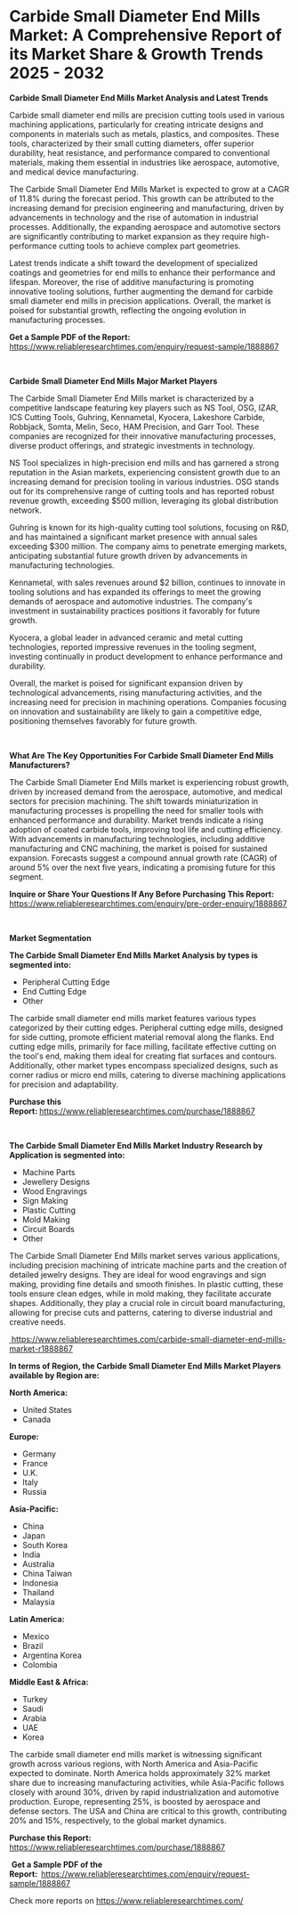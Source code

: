 <p><h1>Carbide Small Diameter End Mills Market: A Comprehensive Report of its Market Share & Growth Trends 2025 - 2032</h1></p><p><strong>Carbide Small Diameter End Mills Market Analysis and Latest Trends</strong></p>
<p><p>Carbide small diameter end mills are precision cutting tools used in various machining applications, particularly for creating intricate designs and components in materials such as metals, plastics, and composites. These tools, characterized by their small cutting diameters, offer superior durability, heat resistance, and performance compared to conventional materials, making them essential in industries like aerospace, automotive, and medical device manufacturing.</p><p>The Carbide Small Diameter End Mills Market is expected to grow at a CAGR of 11.8% during the forecast period. This growth can be attributed to the increasing demand for precision engineering and manufacturing, driven by advancements in technology and the rise of automation in industrial processes. Additionally, the expanding aerospace and automotive sectors are significantly contributing to market expansion as they require high-performance cutting tools to achieve complex part geometries.</p><p>Latest trends indicate a shift toward the development of specialized coatings and geometries for end mills to enhance their performance and lifespan. Moreover, the rise of additive manufacturing is promoting innovative tooling solutions, further augmenting the demand for carbide small diameter end mills in precision applications. Overall, the market is poised for substantial growth, reflecting the ongoing evolution in manufacturing processes.</p></p>
<p><strong>Get a Sample PDF of the Report:&nbsp;</strong> <a href="https://www.reliableresearchtimes.com/enquiry/request-sample/1888867?utm_campaign=1940&utm_medium=2&utm_source=Github&utm_content=ia&utm_term=14012025&utm_id=carbide-small-diameter-end-mills">https://www.reliableresearchtimes.com/enquiry/request-sample/1888867</a></p>
<p>&nbsp;</p>
<p><strong>Carbide Small Diameter End Mills Major Market Players</strong></p>
<p><p>The Carbide Small Diameter End Mills market is characterized by a competitive landscape featuring key players such as NS Tool, OSG, IZAR, ICS Cutting Tools, Guhring, Kennametal, Kyocera, Lakeshore Carbide, Robbjack, Somta, Melin, Seco, HAM Precision, and Garr Tool. These companies are recognized for their innovative manufacturing processes, diverse product offerings, and strategic investments in technology.</p><p>NS Tool specializes in high-precision end mills and has garnered a strong reputation in the Asian markets, experiencing consistent growth due to an increasing demand for precision tooling in various industries. OSG stands out for its comprehensive range of cutting tools and has reported robust revenue growth, exceeding $500 million, leveraging its global distribution network.</p><p>Guhring is known for its high-quality cutting tool solutions, focusing on R&D, and has maintained a significant market presence with annual sales exceeding $300 million. The company aims to penetrate emerging markets, anticipating substantial future growth driven by advancements in manufacturing technologies.</p><p>Kennametal, with sales revenues around $2 billion, continues to innovate in tooling solutions and has expanded its offerings to meet the growing demands of aerospace and automotive industries. The company's investment in sustainability practices positions it favorably for future growth.</p><p>Kyocera, a global leader in advanced ceramic and metal cutting technologies, reported impressive revenues in the tooling segment, investing continually in product development to enhance performance and durability.</p><p>Overall, the market is poised for significant expansion driven by technological advancements, rising manufacturing activities, and the increasing need for precision in machining operations. Companies focusing on innovation and sustainability are likely to gain a competitive edge, positioning themselves favorably for future growth.</p></p>
<p>&nbsp;</p>
<p><strong>What Are The Key Opportunities For Carbide Small Diameter End Mills Manufacturers?</strong></p>
<p><p>The Carbide Small Diameter End Mills market is experiencing robust growth, driven by increased demand from the aerospace, automotive, and medical sectors for precision machining. The shift towards miniaturization in manufacturing processes is propelling the need for smaller tools with enhanced performance and durability. Market trends indicate a rising adoption of coated carbide tools, improving tool life and cutting efficiency. With advancements in manufacturing technologies, including additive manufacturing and CNC machining, the market is poised for sustained expansion. Forecasts suggest a compound annual growth rate (CAGR) of around 5% over the next five years, indicating a promising future for this segment.</p></p>
<p><strong>Inquire or Share Your Questions If Any Before Purchasing This Report:</strong> <a href="https://www.reliableresearchtimes.com/enquiry/pre-order-enquiry/1888867?utm_campaign=1940&utm_medium=2&utm_source=Github&utm_content=ia&utm_term=14012025&utm_id=carbide-small-diameter-end-mills">https://www.reliableresearchtimes.com/enquiry/pre-order-enquiry/1888867</a></p>
<p>&nbsp;</p>
<p><strong>Market Segmentation</strong></p>
<p><strong>The Carbide Small Diameter End Mills Market Analysis by types is segmented into:</strong></p>
<p><ul><li>Peripheral Cutting Edge</li><li>End Cutting Edge</li><li>Other</li></ul></p>
<p><p>The carbide small diameter end mills market features various types categorized by their cutting edges. Peripheral cutting edge mills, designed for side cutting, promote efficient material removal along the flanks. End cutting edge mills, primarily for face milling, facilitate effective cutting on the tool's end, making them ideal for creating flat surfaces and contours. Additionally, other market types encompass specialized designs, such as corner radius or micro end mills, catering to diverse machining applications for precision and adaptability.</p></p>
<p><strong>Purchase this Report:&nbsp;</strong><a href="https://www.reliableresearchtimes.com/purchase/1888867?utm_campaign=1940&utm_medium=2&utm_source=Github&utm_content=ia&utm_term=14012025&utm_id=carbide-small-diameter-end-mills">https://www.reliableresearchtimes.com/purchase/1888867</a></p>
<p>&nbsp;</p>
<p><strong>The Carbide Small Diameter End Mills Market Industry Research by Application is segmented into:</strong></p>
<p><ul><li>Machine Parts</li><li>Jewellery Designs</li><li>Wood Engravings</li><li>Sign Making</li><li>Plastic Cutting</li><li>Mold Making</li><li>Circuit Boards</li><li>Other</li></ul></p>
<p><p>The Carbide Small Diameter End Mills market serves various applications, including precision machining of intricate machine parts and the creation of detailed jewelry designs. They are ideal for wood engravings and sign making, providing fine details and smooth finishes. In plastic cutting, these tools ensure clean edges, while in mold making, they facilitate accurate shapes. Additionally, they play a crucial role in circuit board manufacturing, allowing for precise cuts and patterns, catering to diverse industrial and creative needs.</p></p>
<p><a href="https://www.reliableresearchtimes.com/carbide-small-diameter-end-mills-market-r1888867?utm_campaign=1940&utm_medium=2&utm_source=Github&utm_content=ia&utm_term=14012025&utm_id=carbide-small-diameter-end-mills">&nbsp;https://www.reliableresearchtimes.com/carbide-small-diameter-end-mills-market-r1888867</a></p>
<p><strong>In terms of Region, the Carbide Small Diameter End Mills Market Players available by Region are:</strong></p>
<p>
    <p> <strong> North America: </strong>
        <ul>
            <li>United States</li>
            <li>Canada</li>
        </ul>
        </p> 
    <p> <strong> Europe: </strong>
        <ul>
            <li>Germany</li>
            <li>France</li>
            <li>U.K.</li>
            <li>Italy</li>
            <li>Russia</li>
        </ul>
        </p> 
    <p> <strong> Asia-Pacific: </strong>
        <ul>
            <li>China</li>
            <li>Japan</li>
            <li>South Korea</li>
            <li>India</li>
            <li>Australia</li>
            <li>China Taiwan</li>
            <li>Indonesia</li>
            <li>Thailand</li>
            <li>Malaysia</li>
        </ul>
        </p> 
    <p> <strong> Latin America: </strong>
        <ul>
            <li>Mexico</li>
            <li>Brazil</li>
            <li>Argentina Korea</li>
            <li>Colombia</li>
        </ul>
        </p> 
    <p> <strong> Middle East & Africa: </strong>
        <ul>
            <li>Turkey</li>
            <li>Saudi</li>
            <li>Arabia</li>
            <li>UAE</li>
            <li>Korea</li>
        </ul>
    </p>
    </p>
<p><p>The carbide small diameter end mills market is witnessing significant growth across various regions, with North America and Asia-Pacific expected to dominate. North America holds approximately 32% market share due to increasing manufacturing activities, while Asia-Pacific follows closely with around 30%, driven by rapid industrialization and automotive production. Europe, representing 25%, is boosted by aerospace and defense sectors. The USA and China are critical to this growth, contributing 20% and 15%, respectively, to the global market dynamics.</p></p>
<p><strong>Purchase this Report: </strong><a href="https://www.reliableresearchtimes.com/purchase/1888867?utm_campaign=1940&utm_medium=2&utm_source=Github&utm_content=ia&utm_term=14012025&utm_id=carbide-small-diameter-end-mills">https://www.reliableresearchtimes.com/purchase/1888867</a></p>
<p>&nbsp;<strong>Get a Sample PDF of the Report:&nbsp;&nbsp;</strong><a href="https://www.reliableresearchtimes.com/enquiry/request-sample/1888867?utm_campaign=1940&utm_medium=2&utm_source=Github&utm_content=ia&utm_term=14012025&utm_id=carbide-small-diameter-end-mills">https://www.reliableresearchtimes.com/enquiry/request-sample/1888867</a></p>
<p><strong></strong></p>
<p>Check more reports on <a href="https://www.reliableresearchtimes.com/?utm_campaign=1940&utm_medium=2&utm_source=Github&utm_content=ia&utm_term=14012025&utm_id=carbide-small-diameter-end-mills">https://www.reliableresearchtimes.com/</a></p>
